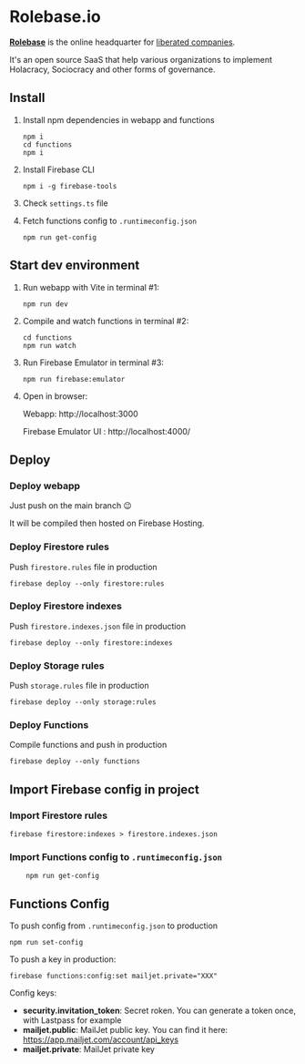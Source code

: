 # Rolebase.io

**[Rolebase](https://rolebase.io)** is the online headquarter for [liberated companies](https://en.wikipedia.org/wiki/Liberated_company).

It's an open source SaaS that help various organizations to implement Holacracy, Sociocracy and other forms of governance.

## Install

1.  Install npm dependencies in webapp and functions

        npm i
        cd functions
        npm i

2.  Install Firebase CLI

        npm i -g firebase-tools

3.  Check `settings.ts` file

4.  Fetch functions config to `.runtimeconfig.json`

        npm run get-config

## Start dev environment

1.  Run webapp with Vite in terminal #1:

        npm run dev

2.  Compile and watch functions in terminal #2:

        cd functions
        npm run watch

3.  Run Firebase Emulator in terminal #3:

        npm run firebase:emulator

4.  Open in browser:

    Webapp: http://localhost:3000

    Firebase Emulator UI : http://localhost:4000/

## Deploy

### Deploy webapp

Just push on the main branch 😉

It will be compiled then hosted on Firebase Hosting.

### Deploy Firestore rules

Push `firestore.rules` file in production

    firebase deploy --only firestore:rules

### Deploy Firestore indexes

Push `firestore.indexes.json` file in production

    firebase deploy --only firestore:indexes

### Deploy Storage rules

Push `storage.rules` file in production

    firebase deploy --only storage:rules

### Deploy Functions

Compile functions and push in production

    firebase deploy --only functions

## Import Firebase config in project

### Import Firestore rules

    firebase firestore:indexes > firestore.indexes.json

### Import Functions config to `.runtimeconfig.json`

        npm run get-config

## Functions Config

To push config from `.runtimeconfig.json` to production

    npm run set-config

To push a key in production:

    firebase functions:config:set mailjet.private="XXX"

Config keys:

- **security.invitation_token**: Secret roken. You can generate a token once, with Lastpass for example
- **mailjet.public**: MailJet public key. You can find it here: https://app.mailjet.com/account/api_keys
- **mailjet.private**: MailJet private key
